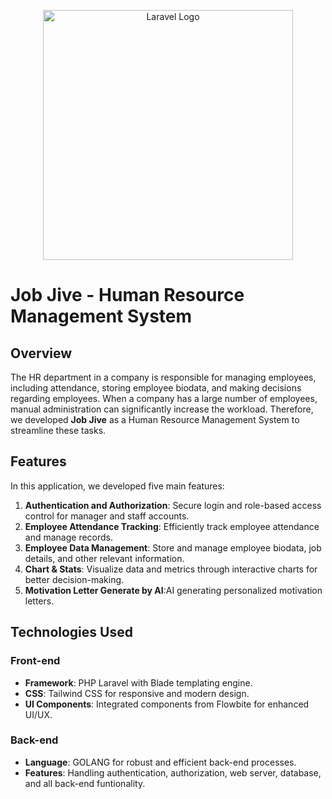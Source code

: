 <p align="center"><a href="https://laravel.com" target="_blank"><img src="https://raw.githubusercontent.com/laravel/art/master/logo-lockup/5%20SVG/2%20CMYK/1%20Full%20Color/laravel-logolockup-cmyk-red.svg" width="400" alt="Laravel Logo"></a></p>

# Job Jive - Human Resource Management System

## Overview

The HR department in a company is responsible for managing employees, including attendance, storing employee biodata, and making decisions regarding employees. When a company has a large number of employees, manual administration can significantly increase the workload. Therefore, we developed **Job Jive** as a Human Resource Management System to streamline these tasks.

## Features

In this application, we developed five main features:

1. **Authentication and Authorization**: Secure login and role-based access control for manager and staff accounts.
2. **Employee Attendance Tracking**: Efficiently track employee attendance and manage records.
3. **Employee Data Management**: Store and manage employee biodata, job details, and other relevant information.
4. **Chart & Stats**: Visualize data and metrics through interactive charts for better decision-making.
5. **Motivation Letter Generate by AI**:AI generating personalized motivation letters.

## Technologies Used

### Front-end

- **Framework**: PHP Laravel with Blade templating engine.
- **CSS**: Tailwind CSS for responsive and modern design.
- **UI Components**: Integrated components from Flowbite for enhanced UI/UX.

### Back-end

- **Language**: GOLANG for robust and efficient back-end processes.
- **Features**: Handling authentication, authorization, web server, database, and all back-end funtionality.
